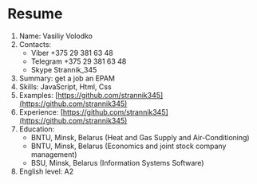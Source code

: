 # Resume
1. Name: Vasiliy Volodko
2. Contacts:
    * Viber +375 29 381 63 48
    * Telegram +375 29 381 63 48
    * Skype Strannik_345
3. Summary: get a job an EPAM
4. Skills: JavaScript, Html, Css
5. Examples: [https://github.com/strannik345](https://github.com/strannik345)
6. Experience: [https://github.com/strannik345](https://github.com/strannik345)
7. Education: 
    * BNTU, Minsk, Belarus (Heat and Gas Supply and Air-Conditioning)
    * BNTU, Minsk, Belarus (Economics and joint stock company management)
    * BSU, Minsk, Belarus (Information Systems Software)
8. English level: A2

